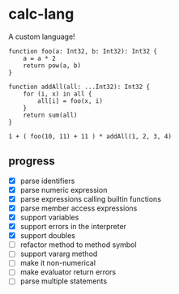 # calc-lang

A custom language!

```calc
function foo(a: Int32, b: Int32): Int32 {
    a = a * 2
    return pow(a, b)
}

function addAll(all: ...Int32): Int32 {
    for (i, x) in all {
        all[i] = foo(x, i)
    }
    return sum(all)
}

1 + ( foo(10, 11) + 11 ) * addAll(1, 2, 3, 4)
```

## progress

- [x] parse identifiers
- [x] parse numeric expression
- [x] parse expressions calling builtin functions
- [x] parse member access expressions
- [x] support variables
- [x] support errors in the interpreter
- [x] support doubles
- [ ] refactor method to method symbol
- [ ] support vararg method
- [ ] make it non-numerical
- [ ] make evaluator return errors
- [ ] parse multiple statements
